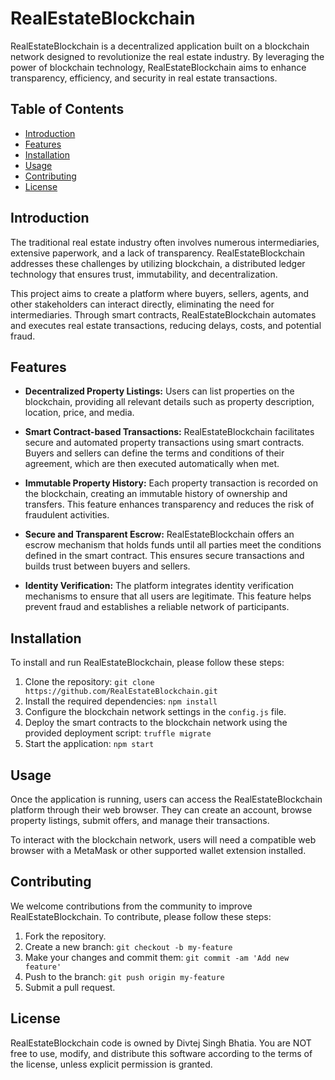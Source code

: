 # RealEstateBlockchain

RealEstateBlockchain is a decentralized application built on a blockchain network designed to revolutionize the real estate industry. By leveraging the power of blockchain technology, RealEstateBlockchain aims to enhance transparency, efficiency, and security in real estate transactions.

## Table of Contents

- [Introduction](#introduction)
- [Features](#features)
- [Installation](#installation)
- [Usage](#usage)
- [Contributing](#contributing)
- [License](#license)

## Introduction

The traditional real estate industry often involves numerous intermediaries, extensive paperwork, and a lack of transparency. RealEstateBlockchain addresses these challenges by utilizing blockchain, a distributed ledger technology that ensures trust, immutability, and decentralization.

This project aims to create a platform where buyers, sellers, agents, and other stakeholders can interact directly, eliminating the need for intermediaries. Through smart contracts, RealEstateBlockchain automates and executes real estate transactions, reducing delays, costs, and potential fraud.

## Features

- **Decentralized Property Listings:** Users can list properties on the blockchain, providing all relevant details such as property description, location, price, and media.

- **Smart Contract-based Transactions:** RealEstateBlockchain facilitates secure and automated property transactions using smart contracts. Buyers and sellers can define the terms and conditions of their agreement, which are then executed automatically when met.

- **Immutable Property History:** Each property transaction is recorded on the blockchain, creating an immutable history of ownership and transfers. This feature enhances transparency and reduces the risk of fraudulent activities.

- **Secure and Transparent Escrow:** RealEstateBlockchain offers an escrow mechanism that holds funds until all parties meet the conditions defined in the smart contract. This ensures secure transactions and builds trust between buyers and sellers.

- **Identity Verification:** The platform integrates identity verification mechanisms to ensure that all users are legitimate. This feature helps prevent fraud and establishes a reliable network of participants.

## Installation

To install and run RealEstateBlockchain, please follow these steps:

1. Clone the repository: `git clone https://github.com/RealEstateBlockchain.git`
2. Install the required dependencies: `npm install`
3. Configure the blockchain network settings in the `config.js` file.
4. Deploy the smart contracts to the blockchain network using the provided deployment script: `truffle migrate`
5. Start the application: `npm start`

## Usage

Once the application is running, users can access the RealEstateBlockchain platform through their web browser. They can create an account, browse property listings, submit offers, and manage their transactions.

To interact with the blockchain network, users will need a compatible web browser with a MetaMask or other supported wallet extension installed.

## Contributing

We welcome contributions from the community to improve RealEstateBlockchain. To contribute, please follow these steps:

1. Fork the repository.
2. Create a new branch: `git checkout -b my-feature`
3. Make your changes and commit them: `git commit -am 'Add new feature'`
4. Push to the branch: `git push origin my-feature`
5. Submit a pull request.

## License

RealEstateBlockchain code is owned by Divtej Singh Bhatia. You are NOT free to use, modify, and distribute this software according to the terms of the license, unless explicit permission is granted.
